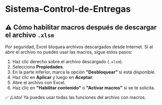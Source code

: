 ﻿# Sistema-Control-de-Entregas
## ⚠️ Cómo habilitar macros después de descargar el archivo `.xlsm`

Por seguridad, Excel bloquea archivos descargados desde Internet. Si al abrir el archivo no puedes usar las macros, sigue estos pasos:

1. Haz clic derecho sobre el archivo descargado (`.xlsm`).
2. Selecciona **Propiedades**.
3. En la parte inferior, marca la opción **"Desbloquear"** si está disponible.
4. Haz clic en **Aplicar** y luego en **Aceptar**.
5. Abre el archivo con Excel.
6. Haz clic en **"Habilitar contenido"** o **"Activar macros"** si se te solicita.

✅ ¡Listo! Ya puedes usar todas las funciones del archivo con macros.
